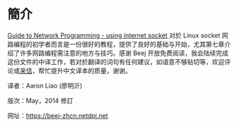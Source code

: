 # 簡介

[Guide to Network Programming - using internet socket](https://beej.us/guide/bgnet/) 对於 Linux socket 网路编程的初学者而言是一份很好的教程，提供了良好的基础与开始，尤其第七章介绍了许多网路编程需注意的地方与技巧。感谢 Beej 开放免费阅读，我会陆续完成这份文件的中译工作，若对於翻译的词句有任何建议，如语意不够贴切等，欢迎评论或[来信](mailto://aaron@netdpi.net)，帮忙提升中文译本的质量，谢谢。

译者：Aaron Liao (廖明沂)

版次：May，2014 修訂

网址：https://beej-zhcn.netdpi.net
